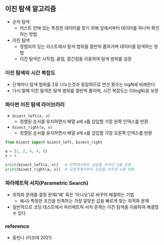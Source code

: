 ## 이진 탐색 알고리즘

- 순차 탐색
  - 리스트 안에 있는 특정한 데이터를 찾기 위해 앞에서부터 데이터를 하나씩 확인하는 방법
- 이진 탐색
  - 정렬되어 있는 리스트에서 탐색 범위를 절반씩 좁혀가며 데이터를 탐색하는 방법
  - 이진 탐색은 시작점, 끝점, 중간점을 이용하여 탐색 범위를 설정



### 이진 탐색의 시간 복잡도

- 단계마다 탐색 범위를 2로 나누는것과 동일하므로 연산 횟수는 logN에 비례한다
- 다시 말해 이진 탐색은 탐색 범위를 절반씩 줄이며, 시간 복잡도는 O(logN)을 보장



### 파이썬 이진 탐색 라이브러리

- `bisect_left(a, x)`
  - 정렬된 순서를 유지하면서 배열 a에 x를 삽입할 가장 왼쪽 인덱스를 반환
- `bisect_right(a, x)`
  - 정렬된 순서를 유지하면서 배열 a에 x를 삽입할 가장 오른쪽 인덱스를 반환

```python
from bisect import bisect_left, bisect_right

a = [1, 2, 4, 4, 8]
x = 4

print(bisect_left(a, x))   # 왼쪽에서부터 삽입될 위치인 2를 반환
print(bisect_right(a, x))  # 오른쪽에서부터 삽입될 위치인 4를 반환
```




### 파라메트릭 서치(Parametric Search)

- 최적화 문제를 결정 문제('예' 혹은 '아니오')로 바꾸어 해결하는 기법
  - 예시) 특정한 조건을 만족하는 가장 알맞은 값을 빠르게 찾는 최적화 문제
- 일반적으로 코딩 테스트에서 파라메트릭 서치 문제는 이진 탐색을 이용하여 해결할 수 있다



### reference

- 동빈나 (이코테 2021)
